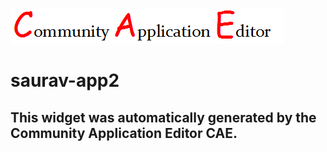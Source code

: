 ![CAE](https://github.com/patricia-cae/frontendComponent-131/blob/gh-pages/img/logo.png)  

saurav-app2
===================


This widget was automatically generated by the Community Application Editor CAE.  
---------------
